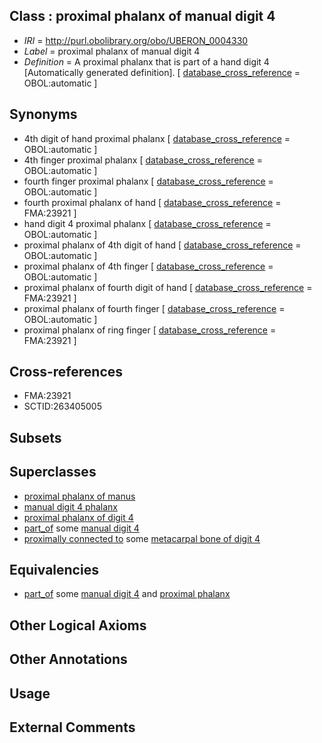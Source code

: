 
## Class : proximal phalanx of manual digit 4

 * *IRI* = http://purl.obolibrary.org/obo/UBERON_0004330
 * *Label* = proximal phalanx of manual digit 4
 * *Definition* = A proximal phalanx that is part of a hand digit 4 [Automatically generated definition]. [ [database_cross_reference](../../ef/oboInOwl#hasDbXref.md) = OBOL:automatic ]

## Synonyms

 * 4th digit of hand proximal phalanx [ [database_cross_reference](../../ef/oboInOwl#hasDbXref.md) = OBOL:automatic ]
 * 4th finger proximal phalanx [ [database_cross_reference](../../ef/oboInOwl#hasDbXref.md) = OBOL:automatic ]
 * fourth finger proximal phalanx [ [database_cross_reference](../../ef/oboInOwl#hasDbXref.md) = OBOL:automatic ]
 * fourth proximal phalanx of hand [ [database_cross_reference](../../ef/oboInOwl#hasDbXref.md) = FMA:23921 ]
 * hand digit 4 proximal phalanx [ [database_cross_reference](../../ef/oboInOwl#hasDbXref.md) = OBOL:automatic ]
 * proximal phalanx of 4th digit of hand [ [database_cross_reference](../../ef/oboInOwl#hasDbXref.md) = OBOL:automatic ]
 * proximal phalanx of 4th finger [ [database_cross_reference](../../ef/oboInOwl#hasDbXref.md) = OBOL:automatic ]
 * proximal phalanx of fourth digit of hand [ [database_cross_reference](../../ef/oboInOwl#hasDbXref.md) = FMA:23921 ]
 * proximal phalanx of fourth finger [ [database_cross_reference](../../ef/oboInOwl#hasDbXref.md) = OBOL:automatic ]
 * proximal phalanx of ring finger [ [database_cross_reference](../../ef/oboInOwl#hasDbXref.md) = FMA:23921 ]

## Cross-references

 * FMA:23921
 * SCTID:263405005

## Subsets


## Superclasses

 * [proximal phalanx of manus](../../UBERON/34/UBERON_0002234.md)
 * [manual digit 4 phalanx](../../UBERON/38/UBERON_0003638.md)
 * [proximal phalanx of digit 4](../../UBERON/04/UBERON_0014504.md)
 * [part_of](../../BFO/50/BFO_0000050.md) some [manual digit 4](../../UBERON/24/UBERON_0003624.md)
 * [proximally connected to](../../core#proximally/to/core#proximally_connected_to.md) some [metacarpal bone of digit 4](../../UBERON/48/UBERON_0003648.md)

## Equivalencies

 * [part_of](../../BFO/50/BFO_0000050.md) some [manual digit 4](../../UBERON/24/UBERON_0003624.md) and [proximal phalanx](../../UBERON/02/UBERON_0004302.md)

## Other Logical Axioms


## Other Annotations


## Usage


## External Comments

